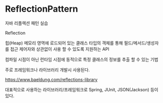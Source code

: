# ReflectionPattern
자바 리플렉션 패턴 실습

Reflection

힙(Heap) 메모리 영역에 로드되어 있는 클래스 타입의 객체를 통해 필드/메서드/생성자를 접근 제어자와 상관없이 사용 할 수 있도록 지원하는 API

컴파일 시점이 아닌 런타임 시점에 동적으로 특정 클래스의 정보를 추출 할 수 있는 기법

주로 프레임워크나 라이브러리 개발시 사용된다.

https://www.baeldung.com/reflections-library

대표적으로 사용하는 라이브러리/프레임워크로 Spring, JUnit, JSON(Jackson) 등이 있다.
